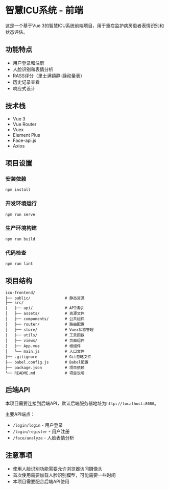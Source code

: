 # 智慧ICU系统 - 前端

这是一个基于Vue 3的智慧ICU系统前端项目，用于重症监护病房患者表情识别和状态评估。

## 功能特点

- 用户登录和注册
- 人脸识别和表情分析
- RASS评分（里士满镇静-躁动量表）
- 历史记录查看
- 响应式设计

## 技术栈

- Vue 3
- Vue Router
- Vuex
- Element Plus
- Face-api.js
- Axios

## 项目设置

### 安装依赖
```
npm install
```

### 开发环境运行
```
npm run serve
```

### 生产环境构建
```
npm run build
```

### 代码检查
```
npm run lint
```

## 项目结构

```
icu-frontend/
├── public/               # 静态资源
├── src/
│   ├── api/              # API请求
│   ├── assets/           # 资源文件
│   ├── components/       # 公共组件
│   ├── router/           # 路由配置
│   ├── store/            # Vuex状态管理
│   ├── utils/            # 工具函数
│   ├── views/            # 页面组件
│   ├── App.vue           # 根组件
│   └── main.js           # 入口文件
├── .gitignore            # Git忽略文件
├── babel.config.js       # Babel配置
├── package.json          # 项目依赖
└── README.md             # 项目说明
```

## 后端API

本项目需要连接到后端API，默认后端服务器地址为`http://localhost:8080`。

主要API端点：
- `/login/login` - 用户登录
- `/login/register` - 用户注册
- `/face/analyze` - 人脸表情分析

## 注意事项

- 使用人脸识别功能需要允许浏览器访问摄像头
- 首次使用需要加载人脸识别模型，可能需要一些时间
- 本项目需要配合后端API使用 